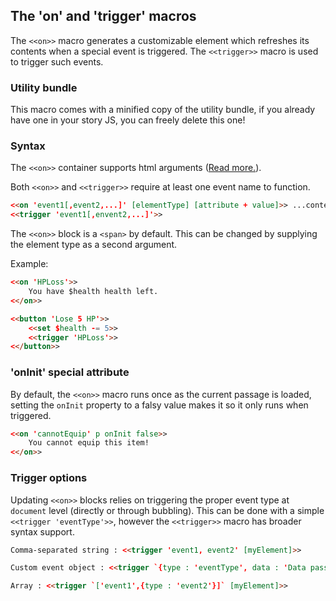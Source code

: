 ## The 'on' and 'trigger' macros ##

The `<<on>>` macro generates a customizable element which refreshes its contents when a special event is triggered. The `<<trigger>>` macro is used to trigger such events.

### Utility bundle ###

This macro comes with a minified copy of the utility bundle, if you already have one in your story JS, you can freely delete this one!

### Syntax ###

The `<<on>>` container supports html arguments ([Read more.](../htmlarguments.md)).

Both `<<on>>` and `<<trigger>>` require at least one event name to function.
```html
<<on 'event1[,event2,...]' [elementType] [attribute + value]>> ...content... <</on>>
<<trigger 'event1[,envent2,...]'>>
```

The `<<on>>` block is a `<span>` by default. This can be changed by supplying the element type as a second argument.

Example:

```html
<<on 'HPLoss'>>
	You have $health health left.
<</on>>

<<button 'Lose 5 HP'>>
	<<set $health -= 5>>
	<<trigger 'HPLoss'>>
<</button>>
```

### 'onInit' special attribute ###

By default, the `<<on>>` macro runs once as the current passage is loaded, setting the `onInit` property to a falsy value makes it so it only runs when triggered.

```html
<<on 'cannotEquip' p onInit false>>
	You cannot equip this item!
<</on>>
```

### Trigger options ###

Updating `<<on>>` blocks relies on triggering the proper event type at `document` level (directly or through bubbling). This can be done with a simple `<<trigger 'eventType'>>`, however the `<<trigger>>` macro has broader syntax support.

```html
Comma-separated string : <<trigger 'event1, event2' [myElement]>>

Custom event object : <<trigger `{type : 'eventType', data : 'Data passed with the event object.'}` [myElement]>>

Array : <<trigger `['event1',{type : 'event2'}]` [myElement]>>
```

